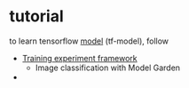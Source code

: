 

# tutorial 



to learn tensorflow [model](https://github.com/tensorflow/models/tree/master) (tf-model), follow

* [Training experiment framework](https://www.tensorflow.org/tfmodels#training_framework)
  *  Image classification with Model Garden
* 